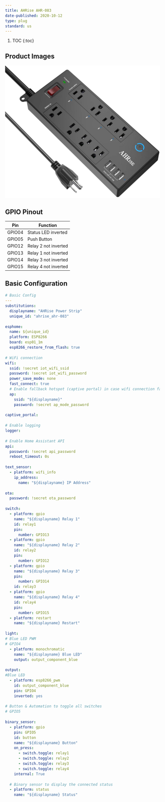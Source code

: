 ```yaml
---
title: AHRise AHR-083
date-published: 2020-10-12
type: plug
standard: us
---
```


1. TOC
{:toc}

## Product Images

![Product Image](ahrise_ahr-083.jpg "Product Image")

## GPIO Pinout

| Pin     | Function                           |
|---------|------------------------------------|
| GPIO04  | Status LED inverted                |
| GPIO05  | Push Button                        |
| GPIO12  | Relay 2 not inverted               |
| GPIO13  | Relay 1 not inverted               |
| GPIO14  | Relay 3 not inverted               |
| GPIO15  | Relay 4 not inverted               |

## Basic Configuration

```yaml
# Basic Config
---
substitutions:
  displayname: "AHRise Power Strip"
  unique_id: "ahrise_ahr-083"

esphome:
  name: ${unique_id}
  platform: ESP8266
  board: esp01_1m
  esp8266_restore_from_flash: true

# WiFi connection
wifi:
  ssid: !secret iot_wifi_ssid
  password: !secret iot_wifi_password
  power_save_mode: none
  fast_connect: true
  # Enable fallback hotspot (captive portal) in case wifi connection fails
  ap:
    ssid: "${displayname}"
    password: !secret ap_mode_password

captive_portal:

# Enable logging
logger:

# Enable Home Assistant API
api:
  password: !secret api_password
  reboot_timeout: 0s

text_sensor:
  - platform: wifi_info
    ip_address:
      name: "${displayname} IP Address"

ota:
  password: !secret ota_password

switch:
  - platform: gpio
    name: "${displayname} Relay 1"
    id: relay1
    pin:
      number: GPIO13
  - platform: gpio
    name: "${displayname} Relay 2"
    id: relay2
    pin:
      number: GPIO12
  - platform: gpio
    name: "${displayname} Relay 3"
    pin:
      number: GPIO14
    id: relay3
  - platform: gpio
    name: "${displayname} Relay 4"
    id: relay4
    pin:
      number: GPIO15
  - platform: restart
    name: "${displayname} Restart"

light:
# Blue LED PWM
# GPIO4
  - platform: monochromatic
    name: "${displayname} Blue LED"
    output: output_component_blue

output:
#Blue LED
  - platform: esp8266_pwm
    id: output_component_blue
    pin: GPIO4
    inverted: yes

# Button & Automation to toggle all switches
# GPIO5

binary_sensor:
  - platform: gpio
    pin: GPIO5
    id: button
    name: "${displayname} Button"
    on_press:
      - switch.toggle: relay1
      - switch.toggle: relay2
      - switch.toggle: relay3
      - switch.toggle: relay4
    internal: True

  # Binary sensor to display the connected status
  - platform: status
    name: "${displayname} Status"
```